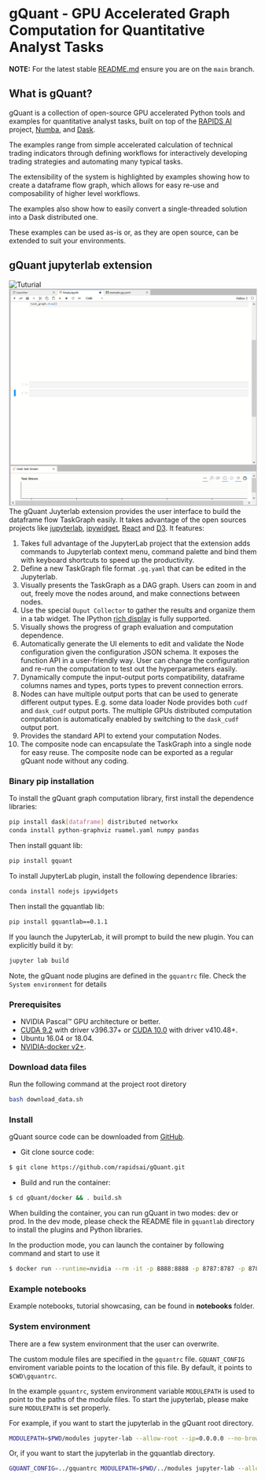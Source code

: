 # gQuant - GPU Accelerated Graph Computation for Quantitative Analyst Tasks

**NOTE:** For the latest stable [README.md](https://github.com/rapidsai/gquant/blob/main/README.md) ensure you are on the `main` branch.

## What is gQuant?
gQuant is a collection of open-source GPU accelerated Python tools and examples  for quantitative analyst tasks,  built on top of the [RAPIDS AI](https://rapids.ai/) project, [Numba](https://numba.pydata.org/), and [Dask](https://dask.org/).

The examples range from simple accelerated calculation of technical trading indicators through defining workflows for interactively developing trading strategies and automating many typical tasks.

The extensibility of the system is highlighted by examples showing how to create a dataframe flow graph, which allows for easy re-use and composability of higher level workflows.

The examples also show how to easily convert a single-threaded solution into a Dask distributed one. 

These examples can be used as-is or, as they are open source, can be extended to suit your environments.

## gQuant jupyterlab extension
![Tuturial](tutorial.gif "Tutorial")
![Quick Demo](gquantlab_demo.gif "Demo")
The gQuant Juyterlab extension provides the user interface to build the dataframe flow TaskGraph easily. It takes advantage of the open sources projects like [jupyterlab](https://github.com/jupyterlab/jupyterlab), [ipywidget](https://github.com/jupyter-widgets/ipywidgets), [React](https://reactjs.org/) and [D3](https://d3js.org/). It features:
1. Takes full advantage of the JupyterLab project that the extension adds commands to Jupyterlab context menu, command palette and bind them with keyboard shortcuts to speed up the productivity.  
2. Define a new TaskGraph file format `.gq.yaml` that can be edited in the Jupyterlab. 
3. Visually presents the TaskGraph as a DAG graph. Users can zoom in and out, freely move the nodes around, and make connections between nodes.
4. Use the special `Ouput Collector` to gather the results and organize them in a tab widget. The IPython [rich display](https://ipython.readthedocs.io/en/stable/config/integrating.html#rich-display) is fully supported.
5. Visually shows the progress of graph evaluation and computation dependence.
6. Automatically generate the UI elements to edit and validate the Node configuration given the configuration JSON schema. It exposes the function API in a user-friendly way. User can change the configuration and re-run the computation to test out the hyperparameters easily.
7. Dynamically compute the input-output ports compatibility, dataframe columns names and types, ports types to prevent connection errors. 
8. Nodes can have multiple output ports that can be used to generate different output types. E.g. some data loader Node provides both `cudf` and `dask_cudf` output ports. The multiple GPUs distributed computation computation is automatically enabled by switching to the `dask_cudf` output port. 
9. Provides the standard API to extend your computation Nodes.
10. The composite node can encapsulate the TaskGraph into a single node for easy reuse. The composite node can be exported as a regular gQuant node without any coding.

### Binary pip installation

To install the gQuant graph computation library, first install the dependence libraries:
```bash
pip install dask[dataframe] distributed networkx
conda install python-graphviz ruamel.yaml numpy pandas
```
Then install gquant lib:
```bash
pip install gquant
```

To install JupyterLab plugin, install the following dependence libraries:
```bash
conda install nodejs ipywidgets
```
Then install the gquantlab lib:
```bash
pip install gquantlab==0.1.1
```
If you launch the JupyterLab, it will prompt to build the new plugin. You can
explicitly build it by: 
```bash
jupyter lab build
```

Note, the gQuant node plugins are defined in the `gquantrc` file. Check the `System environment` for details


### Prerequisites
- NVIDIA Pascal™ GPU architecture or better.
- [CUDA 9.2](https://developer.nvidia.com/cuda-92-download-archive) with driver v396.37+ or [CUDA 10.0](https://developer.nvidia.com/cuda-10.0-download-archive) with driver v410.48+.
- Ubuntu 16.04 or 18.04.
- [NVIDIA-docker v2+](https://github.com/nvidia/nvidia-docker/wiki/Frequently-Asked-Questions#how-do-i-install-20-if-im-not-using-the-latest-docker-version).


### Download data files

Run the following command at the project root diretory 
```bash
bash download_data.sh

```

### Install

gQuant source code can be downloaded from [GitHub](https://github.com/rapidsai/gquant).

- Git clone source code:

```bash
$ git clone https://github.com/rapidsai/gQuant.git
```


- Build and run the container:

```bash
$ cd gQuant/docker && . build.sh
```
When building the container, you can run gQuant in two modes: dev or prod. In the dev mode, please check the README file in `gquantlab` directory to install the plugins and Python libraries. 

In the production mode, you can launch the container by following command and start to use it 
```bash
$ docker run --runtime=nvidia --rm -it -p 8888:8888 -p 8787:8787 -p 8786:8786 gquant/gquant:[tag from the build]
```

### Example notebooks

Example notebooks, tutorial showcasing, can be found in __notebooks__ folder.


### System environment 

There are a few system environment that the user can overwrite. 

The custom module files are specified in the `gquantrc` file. `GQUANT_CONFIG` enviroment variable points to the location of this file. By default, it points to 
`$CWD\gquantrc`. 

In the example `gquantrc`, system environment variable `MODULEPATH` is used to point to the paths of the module files.
To start the jupyterlab, please make sure `MODULEPATH` is set properly. 

For example, if you want to start the jupyterlab in the gQuant root directory.
```bash
MODULEPATH=$PWD/modules jupyter-lab --allow-root --ip=0.0.0.0 --no-browser --NotebookApp.token=''
```

Or, if you want to start the jupyterlab in the gquantlab directory.
```bash
GQUANT_CONFIG=../gquantrc MODULEPATH=$PWD/../modules jupyter-lab --allow-root --ip=0.0.0.0 --no-browser --NotebookApp.token=''
```
